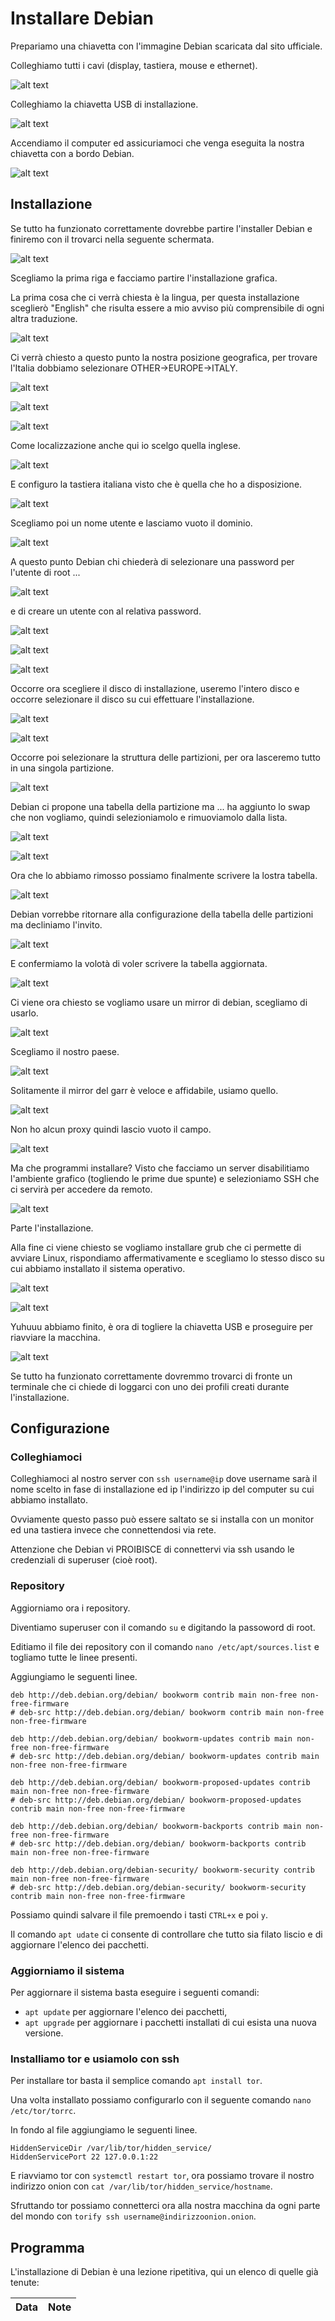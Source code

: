 # Installare Debian
Prepariamo una chiavetta con l'immagine Debian scaricata dal sito ufficiale.

Colleghiamo tutti i cavi (display, tastiera, mouse e ethernet).

![alt text](https://officinebitcoin.it/lezioni/debian/1.jpg)

Colleghiamo la chiavetta USB di installazione.

![alt text](https://officinebitcoin.it/lezioni/debian/2.jpg)

Accendiamo il computer ed assicuriamoci che venga eseguita la nostra chiavetta con a bordo Debian.

![alt text](https://officinebitcoin.it/lezioni/debian/3.jpg)

## Installazione
Se tutto ha funzionato correttamente dovrebbe partire l'installer Debian e finiremo con il trovarci nella seguente schermata.

![alt text](https://officinebitcoin.it/lezioni/debian/4.jpg)

Scegliamo la prima riga e facciamo partire l'installazione grafica.

La prima cosa che ci verrà chiesta è la lingua, per questa installazione sceglierò "English" che risulta essere a mio avviso più comprensibile di ogni altra traduzione.

![alt text](https://officinebitcoin.it/lezioni/debian/5.jpg)

Ci verrà chiesto a questo punto la nostra posizione geografica, per trovare l'Italia dobbiamo selezionare OTHER->EUROPE->ITALY.

![alt text](https://officinebitcoin.it/lezioni/debian/6.jpg)

![alt text](https://officinebitcoin.it/lezioni/debian/7.jpg)

![alt text](https://officinebitcoin.it/lezioni/debian/8.jpg)

Come localizzazione anche qui io scelgo quella inglese.

![alt text](https://officinebitcoin.it/lezioni/debian/9.jpg)

E configuro la tastiera italiana visto che è quella che ho a disposizione.

![alt text](https://officinebitcoin.it/lezioni/debian/10.jpg)

Scegliamo poi un nome utente e lasciamo vuoto il dominio.

![alt text](https://officinebitcoin.it/lezioni/debian/11.jpg)

A questo punto Debian chi chiederà di selezionare una password per l'utente di root ...

![alt text](https://officinebitcoin.it/lezioni/debian/12.jpg)

e di creare un utente con al relativa password.

![alt text](https://officinebitcoin.it/lezioni/debian/13.jpg)

![alt text](https://officinebitcoin.it/lezioni/debian/14.jpg)

![alt text](https://officinebitcoin.it/lezioni/debian/15.jpg)

Occorre ora scegliere il disco di installazione, useremo l'intero disco e occorre selezionare il disco su cui effettuare l'installazione.

![alt text](https://officinebitcoin.it/lezioni/debian/16.jpg)

![alt text](https://officinebitcoin.it/lezioni/debian/17.jpg)

Occorre poi selezionare la struttura delle partizioni, per ora lasceremo tutto in una singola partizione.

![alt text](https://officinebitcoin.it/lezioni/debian/18.jpg)

Debian ci propone una tabella della partizione ma ... ha aggiunto lo swap che non vogliamo, quindi selezioniamolo e rimuoviamolo dalla lista.

![alt text](https://officinebitcoin.it/lezioni/debian/19.jpg)

![alt text](https://officinebitcoin.it/lezioni/debian/20.jpg)

Ora che lo abbiamo rimosso possiamo finalmente scrivere la lostra tabella.

![alt text](https://officinebitcoin.it/lezioni/debian/21.jpg)

Debian vorrebbe ritornare alla configurazione della tabella delle partizioni ma decliniamo l'invito.

![alt text](https://officinebitcoin.it/lezioni/debian/22.jpg)

E confermiamo la volotà di voler scrivere la tabella aggiornata.

![alt text](https://officinebitcoin.it/lezioni/debian/23.jpg)

Ci viene ora chiesto se vogliamo usare un mirror di debian, scegliamo di usarlo.

![alt text](https://officinebitcoin.it/lezioni/debian/24.jpg)

Scegliamo il nostro paese.

![alt text](https://officinebitcoin.it/lezioni/debian/25.jpg)

Solitamente il mirror del garr è veloce e affidabile, usiamo quello.

![alt text](https://officinebitcoin.it/lezioni/debian/26.jpg)

Non ho alcun proxy quindi lascio vuoto il campo.

![alt text](https://officinebitcoin.it/lezioni/debian/27.jpg)

Ma che programmi installare? Visto che facciamo un server disabilitiamo l'ambiente grafico (togliendo le prime due spunte) e selezioniamo SSH che ci servirà per accedere da remoto.

![alt text](https://officinebitcoin.it/lezioni/debian/28.jpg)

Parte l'installazione.

Alla fine ci viene chiesto se vogliamo installare grub che ci permette di avviare Linux, rispondiamo affermativamente e scegliamo lo stesso disco su cui abbiamo installato il sistema operativo.

![alt text](https://officinebitcoin.it/lezioni/debian/29.jpg)

![alt text](https://officinebitcoin.it/lezioni/debian/30.jpg)

Yuhuuu abbiamo finito, è ora di togliere la chiavetta USB e proseguire per riavviare la macchina.

![alt text](https://officinebitcoin.it/lezioni/debian/31.jpg)

Se tutto ha funzionato correttamente dovremmo trovarci di fronte un terminale che ci chiede di loggarci con uno dei profili creati durante l'installazione.

## Configurazione

### Colleghiamoci
Colleghiamoci al nostro server con `ssh username@ip` dove username sarà il nome scelto in fase di installazione ed ip l'indirizzo ip del computer su cui abbiamo installato. 

Ovviamente questo passo può essere saltato se si installa con un monitor ed una tastiera invece che connettendosi via rete.

Attenzione che Debian vi PROIBISCE di connettervi via ssh usando le credenziali di superuser (cioè root).

### Repository
Aggiorniamo ora i repository.

Diventiamo superuser con il comando `su` e digitando la passoword di root.

Editiamo il file dei repository con il comando `nano /etc/apt/sources.list` e togliamo tutte le linee presenti.

Aggiungiamo le seguenti linee.

```                                                                    
deb http://deb.debian.org/debian/ bookworm contrib main non-free non-free-firmware
# deb-src http://deb.debian.org/debian/ bookworm contrib main non-free non-free-firmware

deb http://deb.debian.org/debian/ bookworm-updates contrib main non-free non-free-firmware
# deb-src http://deb.debian.org/debian/ bookworm-updates contrib main non-free non-free-firmware

deb http://deb.debian.org/debian/ bookworm-proposed-updates contrib main non-free non-free-firmware
# deb-src http://deb.debian.org/debian/ bookworm-proposed-updates contrib main non-free non-free-firmware

deb http://deb.debian.org/debian/ bookworm-backports contrib main non-free non-free-firmware
# deb-src http://deb.debian.org/debian/ bookworm-backports contrib main non-free non-free-firmware

deb http://deb.debian.org/debian-security/ bookworm-security contrib main non-free non-free-firmware
# deb-src http://deb.debian.org/debian-security/ bookworm-security contrib main non-free non-free-firmware

```

Possiamo quindi salvare il file premoendo i tasti `CTRL+x` e poi `y`.

Il comando `apt udate` ci consente di controllare che tutto sia filato liscio e di aggiornare l'elenco dei pacchetti.

### Aggiorniamo il sistema
Per aggiornare il sistema basta eseguire i seguenti comandi:

- `apt update` per aggiornare l'elenco dei pacchetti,
- `apt upgrade` per aggiornare i pacchetti installati di cui esista una nuova versione.

### Installiamo tor e usiamolo con ssh
Per installare tor basta il semplice comando `apt install tor`.

Una volta installato possiamo configurarlo con il seguente comando `nano /etc/tor/torrc`.

In fondo al file aggiungiamo le seguenti linee.

```
HiddenServiceDir /var/lib/tor/hidden_service/
HiddenServicePort 22 127.0.0.1:22
```

E riavviamo tor con `systemctl restart tor`, ora possiamo trovare il nostro indirizzo onion con `cat /var/lib/tor/hidden_service/hostname`.

Sfruttando tor possiamo connetterci ora alla nostra macchina da ogni parte del mondo con `torify ssh username@indirizzoonion.onion`.

## Programma
L'installazione di Debian è una lezione ripetitiva, qui un elenco di quelle già tenute:

| Data        | Note                                           |
|-------------|------------------------------------------------|
